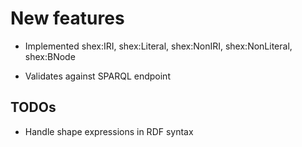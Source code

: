 New features
============

-   Implemented shex:IRI, shex:Literal, shex:NonIRI, shex:NonLiteral, shex:BNode

-   Validates against SPARQL endpoint



TODOs
-----

-   Handle shape expressions in RDF syntax








